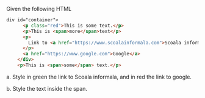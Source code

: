 Given the following HTML

```html
div id="container">
      <p class="red">This is some text.</p>
      <p>This is <span>more</span>text</p>
      <p>
        Link to <a href="https://www.scoalainformala.com">Scoala informala</a>
      </p>
      <a href="https://www.google.com">Google</a>
    </div>
    <p>This is <span>some</span> text.</p>
```

a. Style in green the link to Scoala informala, and in red the link to google.

b. Style the text inside the span.
